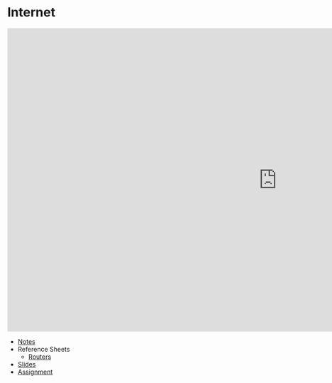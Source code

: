 # Internet

<iframe width="1214" height="683" src="https://www.youtube.com/embed/n_KghQP86Sw" title="Internet - CS50&#39;s Understanding Technology 2017" frameborder="0" allow="accelerometer; autoplay; clipboard-write; encrypted-media; gyroscope; picture-in-picture; web-share" allowfullscreen></iframe>

* [Notes](./notes)
* Reference Sheets
  * [Routers](../../assets/pdfs/routers.pdf)
* [Slides](https://cdn.cs50.net/cscie1a/2017/fall/lectures/internet/internet.pdf)
* [Assignment](./assignments/)
